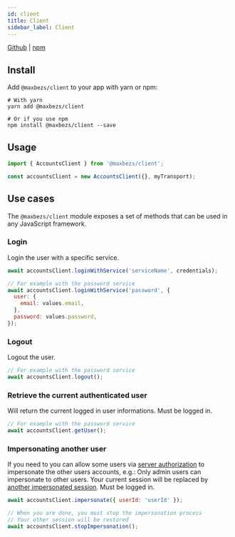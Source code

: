 ```yaml
---
id: client
title: Client
sidebar_label: Client
---
```


[Github](https://github.com/accounts-js/accounts/tree/master/packages/client) |
[npm](https://www.npmjs.com/package/@maxbezs/client)

## Install

Add `@maxbezs/client` to your app with yarn or npm:

```
# With yarn
yarn add @maxbezs/client

# Or if you use npm
npm install @maxbezs/client --save
```

## Usage

```javascript
import { AccountsClient } from '@maxbezs/client';

const accountsClient = new AccountsClient({}, myTransport);
```

## Use cases

The `@maxbezs/client` module exposes a set of methods that can be used in any JavaScript framework.

### Login

Login the user with a specific service.

```javascript
await accountsClient.loginWithService('serviceName', credentials);

// For example with the password service
await accountsClient.loginWithService('password', {
  user: {
    email: values.email,
  },
  password: values.password,
});
```

### Logout

Logout the user.

```javascript
// For example with the password service
await accountsClient.logout();
```

### Retrieve the current authenticated user

Will return the current logged in user informations.
Must be logged in.

```javascript
// For example with the password service
await accountsClient.getUser();
```

### Impersonating another user

If you need to you can allow some users via [server authorization](/docs/server#authorize-to-impersonate) to impersonate the other users accounts, e.g.: Only admin users can impersonate to other users.
Your current session will be replaced by [another impersonated session](/docs/server#check-if-session-is-impersonated).
Must be logged in.

```javascript
await accountsClient.impersonate({ userId: 'userId' });

// When you are done, you must stop the impersonation process
// Your other session will be restored
await accountsClient.stopImpersonation();
```
